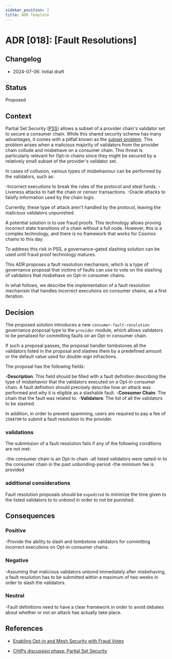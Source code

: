```yaml
---
sidebar_position: 2
title: ADR Template
---
```

# ADR [018]: [Fault Resolutions]

## Changelog
* 2024-07-06: Initial draft

## Status

Proposed

## Context

Partial Set Security ([PSS](./adr-015-partial-set-security.md)) allows a subset of a provider chain's validator set to secure a consumer chain. While this shared security scheme has many advantages, it comes with a pitfall known as the [subset problem](https://informal.systems/blog/replicated-vs-mesh-security#risks-of-opt-in-security-also-known-as-ics-v-2). This problem arises when a malicious majority of validators from the provider chain collude and misbehave on a consumer chain. This threat is particularly relevant for Opt-in chains since they might be secured by a relatively small subset of the provider's validator set.  

In cases of collusion, various types of misbehaviour can be performed by the validators, such as:

-Incorrect executions to break the rules of the protocol and steal funds.
-Liveness attacks to halt the chain or censor transactions.
-Oracle attacks to falsify information used by the chain logic.


Currently, these type of attack aren't handled by the protocol, leaving the malicious validators unpunished.

A potential solution is to use fraud proofs. This technology allows proving incorrect state transitions of a chain without a full node. However, this is a complex technology, and there is no framework that works for Cosmos chains to this day.


To address this risk in PSS, a governance-gated slashing solution can be used until fraud proof technology matures.


This ADR proposes a fault resolution mechanism, which is a type of governance proposal that victims of faults can use to vote on the slashing of validators that misbehave on Opt-in consumer chains.

In what follows, we describe the implementation of a fault resolution mechanism that handles incorrect executions on consumer chains, as a first iteration.


## Decision

The proposed solution introduces a new `consumer-fault-resolution` governance proposal type to the `provider` module, which allows validators to be penalised for committing faults on an Opt-in consumer chain.

If such a proposal passes, the proposal handler tombstones all the validators listed in the proposal and slashes them by a predefined amount or the default value used for double-sign infractions.

The proposal has the following fields:

-**Description**: This field should be filled with a fault definition describing the type of misbehavior that the validators executed on a Opt-in consumer chain. A fault definition should precisely describe how an attack was performed and why it is eligible as a slashable fault.
-**Consumer Chain**: The chain that the fault was related to.
-**Validators**: The list of all the validators to be slashed.

In addition, in order to prevent spamming, users are required to pay a fee of `250ATOM` to submit a fault resolution to the provider.

### validations

The submission of a fault resolution fails if any of the following conditions are not met:

-the consumer chain is an Opt-in chain
-all listed validators were opted-in to the consumer chain in the past unbonding-period
-the minimum fee is provided

### additional considerations

Fault resolution proposals should be `expedited` to minimize the time given to the listed validators to
to unbond in order to not be punished.


## Consequences

### Positive

-Provide the ability to slash and tombstone validators for committing incorrect executions on Opt-in consumer chains.

### Negative

-Assuming that malicious validators unbond immediately after misbehaving, a fault resolution has to be submitted within a maximum of two weeks in order to slash the validators.

### Neutral

-Fault definitions need to have a clear framework in order to avoid debates about whether or not an attack has actually take place.  

## References

 <!-- TODO: add Fault Resolution CHIPs discussion here when it's published -->

* [Enabling Opt-in and Mesh Security with Fraud Votes](https://forum.cosmos.network/t/enabling-opt-in-and-mesh-security-with-fraud-votes/10901)

* [CHIPs discussion phase: Partial Set Security](https://forum.cosmos.network/t/chips-discussion-phase-partial-set-security-updated/11775)




